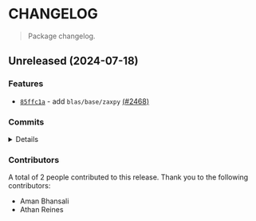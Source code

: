 # CHANGELOG

> Package changelog.

<section class="release" id="unreleased">

## Unreleased (2024-07-18)

<section class="features">

### Features

-   [`85ffc1a`](https://github.com/stdlib-js/stdlib/commit/85ffc1a73bdcabdfc4c2a550e398a285eae49ebb) - add `blas/base/zaxpy` [(#2468)](https://github.com/stdlib-js/stdlib/pull/2468)

</section>

<!-- /.features -->

<section class="commits">

### Commits

<details>

-   [`e3a3679`](https://github.com/stdlib-js/stdlib/commit/e3a3679f1e733cf02ce47cdc4bd0137bd37bef41) - **refactor:** update paths _(by Athan Reines)_
-   [`0406147`](https://github.com/stdlib-js/stdlib/commit/04061476d1036e1b8b786736b1ba1653eddff1ef) - **refactor:** update paths _(by Athan Reines)_
-   [`32bbcb3`](https://github.com/stdlib-js/stdlib/commit/32bbcb3b3dae1f028fd18166ee7875a93d44d0ee) - **refactor:** update paths _(by Athan Reines)_
-   [`ed9c0a5`](https://github.com/stdlib-js/stdlib/commit/ed9c0a5e55ff09af3dd6af8c38615480e2c1828e) - **refactor:** update paths _(by Athan Reines)_
-   [`e693161`](https://github.com/stdlib-js/stdlib/commit/e6931618c88d2bc3f957fecdca013bcda2558e0c) - **test:** fix test comparisons _(by Athan Reines)_
-   [`85ffc1a`](https://github.com/stdlib-js/stdlib/commit/85ffc1a73bdcabdfc4c2a550e398a285eae49ebb) - **feat:** add `blas/base/zaxpy` [(#2468)](https://github.com/stdlib-js/stdlib/pull/2468) _(by Aman Bhansali, Athan Reines)_

</details>

</section>

<!-- /.commits -->

<section class="contributors">

### Contributors

A total of 2 people contributed to this release. Thank you to the following contributors:

-   Aman Bhansali
-   Athan Reines

</section>

<!-- /.contributors -->

</section>

<!-- /.release -->

